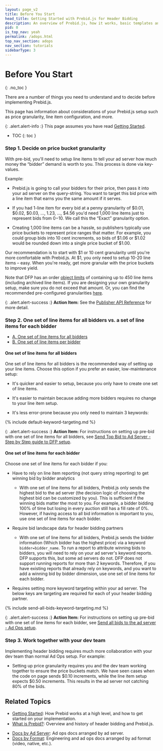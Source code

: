 ```yaml
---
layout: page_v2
title: Before You Start
head_title: Getting Started with Prebid.js for Header Bidding
description: An overview of Prebid.js, how it works, basic templates and examples, and more.
pid: 0
is_top_nav: yeah
permalink: /adops.html
top_nav_section: adops
nav_section: tutorials
sidebarType: 3
---
```


<div class="bs-docs-section" markdown="1">

# Before You Start
{: .no_toc }

There are a number of things you need to understand and to decide before implementing Prebid.js.

This page has information about considerations of your Prebid.js setup such as price granularity, line item configuration, and more.

{: .alert.alert-info :}
This page assumes you have read [Getting Started]({{site.baseurl}}/overview/getting-started.html).

* TOC
{: toc }

### Step 1. Decide on price bucket granularity

With pre-bid, you'll need to setup line items to tell your ad server how much money the “bidder” demand is worth to you. This process is done via key-values.

Example:

* Prebid.js is going to call your bidders for their price, then pass it into your ad server on the query-string. You want to target this bid price with a line item that earns you the same amount if it serves.

* If you had 1-line item for every bid at a penny granularity of $0.01, $0.02, $0.03, ..., 1.23, ..., $4.56 you'd need 1,000 line items just to represent bids from $0-$10. We call this the “Exact” granularity option.

* Creating 1,000 line items can be a hassle, so publishers typically use price buckets to represent price ranges that matter. For example, you could group bids into 10 cent increments, so bids of $1.06 or $1.02 would be rounded down into a single price bucket of $1.00.

Our recommendation is to start with $1 or 10 cent granularity until you're more comfortable with Prebid.js. At $1, you only need to setup 10-20 line items – easy. When you're ready, get more granular with the price buckets to improve yield.

Note that DFP has an order [object limits](https://support.google.com/dfp_premium/answer/1628457?hl=en#Trafficking) of containing up to 450 line items (including archived line items). If you are designing your own granularity setup, make sure you do not exceed that amount. Or, you can find the recommended pre-configured granularities [here](/dev-docs/publisher-api-reference.html#module_pbjs.setPriceGranularity).

{: .alert.alert-success :}
**Action Item:** See the [Publisher API Reference](/dev-docs/publisher-api-reference.html#setConfig-Price-Granularity) for more detail.

### Step 2. One set of line items for all bidders vs. a set of line items for each bidder

+ <a href="#all-bidders">A. One set of line items for all bidders</a>
+ <a href="#per-bidder">B. One set of line items per bidder</a>

#### One set of line items for all bidders <a name="all-bidders"/>

One set of line items for all bidders is the recommended way of setting up your line items.  Choose this option if you prefer an easier, low-maintenance setup:

- It's quicker and easier to setup, because you only have to create one set of line items.

- It's easier to maintain because adding more bidders requires no change to your line item setup.

- It's less error-prone because you only need to maintain 3 keywords:

{% include default-keyword-targeting.md %} 

{: .alert.alert-success :}
**Action Item:** For instructions on setting up pre-bid with one set of line items for all bidders, see [Send Top Bid to Ad Server - Step by Step guide to DFP setup](/adops/step-by-step.html).

#### One set of line items for each bidder <a name="per-bidder"/>

Choose one set of line items for each bidder if you:

- Have to rely on line item reporting (not query string reporting) to get winning bid by bidder analytics
    - With one set of line items for all bidders, Prebid.js only sends the highest bid to the ad server (the decision logic of choosing the highest bid can be customized by you). This is sufficient if the winning bids matter the most to you. For example, a bidder bidding 100% of time but losing in every auction still has a fill rate of 0%. However, if having access to all bid information is important to you, use one set of line items for each bidder.

- Require bid landscape data for header bidding partners
    - With one set of line items for all bidders, Prebid.js sends the bidder information (Which bidder has the highest price) via a keyword `bidder=bidder_name`. To run a report to attribute winning bids to bidders, you will need to rely on your ad server's keyword reports. DFP supports this, but some ad servers do not. DFP does not support running reports for more than 2 keywords. Therefore, if you have existing reports that already rely on keywords, and you want to add a winning bid by bidder dimension, use one set of line items for each bidder.

- Requires setting more keyword targeting within your ad server. The below keys are targeting are required for each of your header bidding partner.

{% include send-all-bids-keyword-targeting.md %} 

{: .alert.alert-success :}
**Action Item:** For instructions on setting up pre-bid with one set of line items for each bidder, see [Send all bids to the ad server - Ad Ops setup](/adops/send-all-bids-adops.html).

### Step 3. Work together with your dev team

Implementing header bidding requires much more collaboration with your dev team than normal Ad Ops setup. For example:

- Setting up price granularity requires you and the dev team working together to ensure the price buckets match. We have seen cases when the code on page sends $0.10 increments, while the line item setup expects $0.50 increments. This results in the ad server not catching 80% of the bids.

## Related Topics

- [Getting Started]({{site.baseurl}}/overview/getting-started.html): How Prebid works at a high level, and how to get started on your implementation.
- [What is Prebid?]({{site.baseurl}}/overview/intro.html): Overview and history of header bidding and Prebid.js.
+ [Docs by Ad Server]({{site.baseurl}}/adops/docs-by-ad-server.html): Ad ops docs arranged by ad server.
+ [Docs by Format]({{site.baseurl}}/dev-docs/docs-by-format.html): Engineering and ad ops docs arranged by ad format (video, native, etc.).

</div>
